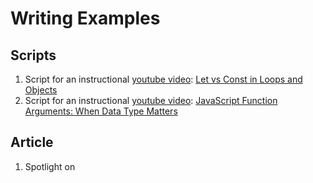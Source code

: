 # Writing Examples

## Scripts
1. Script for an instructional [youtube video](https://youtu.be/E9oLjvUlpVg): [Let vs Const in Loops and Objects](/letvsconst.md)
2. Script for an instructional [youtube video](https://youtu.be/QaD39O0fY8Q): [JavaScript Function Arguments: When Data Type Matters](/jsfunctionarguments.pdf)

## Article
1. Spotlight on 
